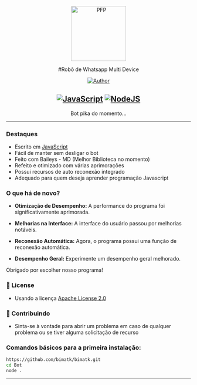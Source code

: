 <div align="center">
  <img src="https://i.imgur.com/GLI7gkK.jpeg" width="150" height="150" border="0" alt="PFP">
  
  #Robô de Whatsapp Multi Device
  
  [![Author](https://img.shields.io/badge/bayt-444-yellow.svg?style=for-the-badge&logo=github)](https://github.com/bayt444)
  
  ## [![JavaScript](https://img.shields.io/badge/JavaScript-F7DF1E?style=for-the-badge&logo=javascript&logoColor=black)](https://developer.mozilla.org/) [![NodeJS](https://img.shields.io/badge/Node.js-43853D?style=for-the-badge&logo=node.js&logoColor=white)](https://nodejs.org/)
  
 
  Bot pika do momento... 
</div>

---

### Destaques

- Escrito em [JavaScript](https://developer.mozilla.org/)
- Fácil de manter sem desligar o bot
- Feito com Baileys - MD (Melhor Biblioteca no momento)
- Refeito e otimizado com várias aprimorações
- Possui recursos de auto reconexão integrado
- Adequado para quem deseja aprender programação Javascript

### O que há de novo?

- **Otimização de Desempenho:** A performance do programa foi significativamente aprimorada.

- **Melhorias na Interface:** A interface do usuário passou por melhorias notáveis.

- **Reconexão Automática:** Agora, o programa possui uma função de reconexão automática.

- **Desempenho Geral:** Experimente um desempenho geral melhorado.

Obrigado por escolher nosso programa!

### 📄 License

- Usando a licença [Apache License 2.0](https://www.apache.org/licenses/LICENSE-2.0)

### 💪 Contribuindo

- Sinta-se à vontade para abrir um problema em caso de qualquer problema ou se tiver alguma solicitação de recurso

### Comandos básicos para a primeira instalação:

```bash
https://github.com/bimatk/bimatk.git
cd Bot
node .

```

---------
